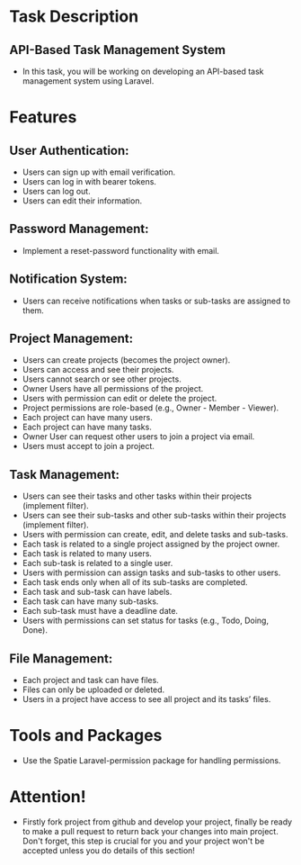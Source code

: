 # Task Description
## API-Based Task Management System
-   In this task, you will be working on developing an API-based task management system using Laravel.
# Features
## User Authentication:
-   Users can sign up with email verification.
-	Users can log in with bearer tokens.
-	Users can log out.
-	Users can edit their information.

## Password Management:
-   Implement a reset-password functionality with email.

## Notification System:
-   Users can receive notifications when tasks or sub-tasks are assigned to them.

## Project Management:
-   Users can create projects (becomes the project owner).
-   Users can access and see their projects.
-   Users cannot search or see other projects.
-   Owner Users have all permissions of the project.
-   Users with permission can edit or delete the project.
-   Project permissions are role-based (e.g., Owner - Member - Viewer).
-   Each project can have many users.
-   Each project can have many tasks.
-   Owner User can request other users to join a project via email.
-   Users must accept to join a project.

## Task Management:
-   Users can see their tasks and other tasks within their projects (implement filter).
-   Users can see their sub-tasks and other sub-tasks within their projects (implement filter).
-   Users with permission can create, edit, and delete tasks and sub-tasks.
-   Each task is related to a single project assigned by the project owner.
-   Each task is related to many users.
-   Each sub-task is related to a single user.
-   Users with permission can assign tasks and sub-tasks to other users.
-   Each task ends only when all of its sub-tasks are completed.
-   Each task and sub-task can have labels.
-   Each task can have many sub-tasks.
-   Each sub-task must have a deadline date.
-   Users with permissions can set status for tasks (e.g., Todo, Doing, Done).

## File Management:
-   Each project and task can have files.
-   Files can only be uploaded or deleted.
-   Users in a project have access to see all project and its tasks’ files.

# Tools and Packages
-   Use the Spatie Laravel-permission package for handling permissions.

# Attention!
-   Firstly fork project from github and develop your project, finally be ready to make a pull request to return back your changes into main project. Don't forget, this step is crucial for you and your project won't be accepted unless you do details of this section!
